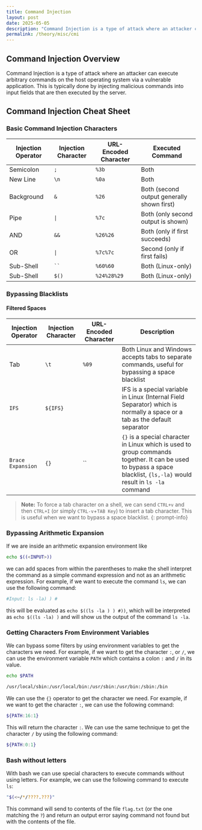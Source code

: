 ```yaml
---
title: Command Injection
layout: post
date: 2025-05-05
description: "Command Injection is a type of attack where an attacker can execute arbitrary commands on the host operating system via a vulnerable application."
permalink: /theory/misc/cmi
---
```


## Command Injection Overview
Command Injection is a type of attack where an attacker can execute arbitrary commands on the host operating system via a vulnerable application. This is typically done by injecting malicious commands into input fields that are then executed by the server.

## Command Injection Cheat Sheet


### Basic Command Injection Characters

| **Injection Operator** | **Injection Character** | **URL-Encoded Character** | **Executed Command**                       |
| ---------------------- | ----------------------- | ------------------------- | ------------------------------------------ |
| Semicolon              | `;`                     | `%3b`                     | Both                                       |
| New Line               | `\n`                    | `%0a`                     | Both                                       |
| Background             | `&`                     | `%26`                     | Both (second output generally shown first) |
| Pipe                   | `\|`                    | `%7c`                     | Both (only second output is shown)         |
| AND                    | `&&`                    | `%26%26`                  | Both (only if first succeeds)              |
| OR                     | `\|`                    | `%7c%7c`                  | Second (only if first fails)               |
| Sub-Shell              | ` `` `                  | `%60%60`                  | Both (Linux-only)                          |
| Sub-Shell              | `$()`                   | `%24%28%29`               | Both (Linux-only)                          |

### Bypassing Blacklists
 
#### Filtered Spaces

| **Injection Operator** | **Injection Character** | **URL-Encoded Character** | **Description**                       |
| ---------------------- | ----------------------- | ------------------------- | ------------------------------------- |
| Tab                    | `\t`                    | `%09`                     | Both Linux and Windows accepts tabs to separate commands, useful for bypassing a space blacklist|
| `IFS`              | `${IFS}`                  |             | IFS is a special variable in Linux (Internal Field Separator) which is normally a space or a tab as the default separator|
| `Brace Expansion` | `{}` | `` | `{}` is a special character in Linux which is used to group commands together. It can be used to bypass a space blacklist, `{ls,-la}` would result in `ls -la` command |

> **Note:** To force a tab character on a shell, we can send `CTRL+v` and then `CTRL+I` (or simply `CTRL-v`+`TAB Key`) to insert a tab character. This is useful when we want to bypass a space blacklist.
{: prompt-info}

### Bypassing Arithmetic Expansion

If we are inside an arithmetic expansion environment like

```bash
echo $((<INPUT>))
```

we can add spaces from within the parentheses to make the shell interpret the command as a simple command expression and not as an arithmetic expression. For example, if we want to execute the command `ls`, we can use the following command:

```bash
#Input: ls -la) ) #
```

this will be evaluated as `echo $((ls -la ) ) #))`, which will be interpreted as `echo $((ls -la) )` and will show us the output of the command `ls -la`.


### Getting Characters From Environment Variables

We can bypass some filters by using environment variables to get the characters we need. For example, if we want to get the character `:`, or `/`, we can use the environment variable `PATH` which contains a colon `:` and `/` in its value.

```bash
echo $PATH

/usr/local/sbin:/usr/local/bin:/usr/sbin:/usr/bin:/sbin:/bin
```
We can use the `{}` operator to get the character we need. For example, if we want to get the character `:`, we can use the following command:

```bash
${PATH:16:1}
```

This will return the character `:`. We can use the same technique to get the character `/` by using the following command:

```bash
${PATH:0:1}
```

### Bash without letters
With bash we can use special characters to execute commands without using letters. For example, we can use the following command to execute `ls`:

```bash
"$(<~/*/????.???)"
```
This command will send to contents of the file `flag.txt` (or the one matching the `?`) and return an output error saying command not found but with the contents of the file.
